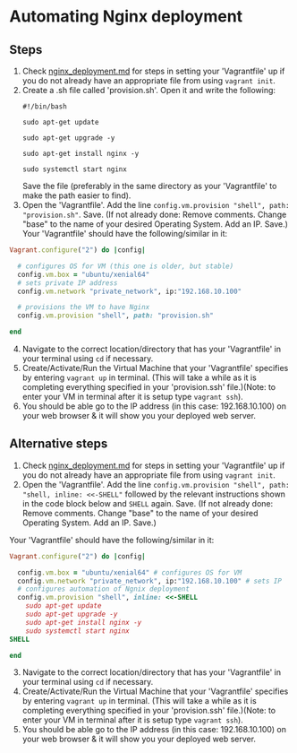 # Automating Nginx deployment

## Steps

1. Check [nginx_deployment.md](https://github.com/EstherSlabbert/tech230_vagrant_intro/blob/main/nginx_deployment.md) for steps in setting your 'Vagrantfile' up if you do not already have an appropriate file from using `vagrant init`.
2. Create a .sh file called 'provision.sh'. Open it and write the following:
    ```shell
    #!/bin/bash
    
    sudo apt-get update
    
    sudo apt-get upgrade -y
    
    sudo apt-get install nginx -y
    
    sudo systemctl start nginx
    ```
    Save the file (preferably in the same directory as your 'Vagrantfile' to make the path easier to find).
3. Open the 'Vagrantfile'. Add the line `config.vm.provision "shell", path: "provision.sh"`. Save. (If not already done: Remove comments. Change "base" to the name of your desired Operating System. Add an IP. Save.) Your 'Vagrantfile' should have the following/similar in it:
~~~ruby
Vagrant.configure("2") do |config|

  # configures OS for VM (this one is older, but stable)
  config.vm.box = "ubuntu/xenial64"
  # sets private IP address
  config.vm.network "private_network", ip:"192.168.10.100"

  # provisions the VM to have Nginx
  config.vm.provision "shell", path: "provision.sh"

end
~~~
4. Navigate to the correct location/directory that has your 'Vagrantfile' in your terminal using `cd`  if necessary.
5. Create/Activate/Run the Virtual Machine that your 'Vagrantfile' specifies by entering `vagrant up` in terminal. (This will take a while as it is completing everything specified in your 'provision.ssh' file.)(Note: to enter your VM in terminal after it is setup type `vagrant ssh`).
6. You should be able go to the IP address (in this case: 192.168.10.100) on your web browser & it will show you your deployed web server.

## Alternative steps

1. Check [nginx_deployment.md](https://github.com/EstherSlabbert/tech230_vagrant_intro/blob/main/nginx_deployment.md) for steps in setting your 'Vagrantfile' up if you do not already have an appropriate file from using `vagrant init`.
2. Open the 'Vagrantfile'. Add the line `config.vm.provision "shell", path: "shell, inline: <<-SHELL"` followed by the relevant instructions shown in the code block below and `SHELL` again. Save. (If not already done: Remove comments. Change "base" to the name of your desired Operating System. Add an IP. Save.)

Your 'Vagrantfile' should have the following/similar in it:
~~~ruby
Vagrant.configure("2") do |config|

  config.vm.box = "ubuntu/xenial64" # configures OS for VM
  config.vm.network "private_network", ip:"192.168.10.100" # sets IP
  # configures automation of Ngnix deployment
  config.vm.provision "shell", inline: <<-SHELL
    sudo apt-get update
    sudo apt-get upgrade -y
    sudo apt-get install nginx -y
    sudo systemctl start nginx
SHELL

end
~~~
3. Navigate to the correct location/directory that has your 'Vagrantfile' in your terminal using `cd` if necessary.
4. Create/Activate/Run the Virtual Machine that your 'Vagrantfile' specifies by entering `vagrant up` in terminal. (This will take a while as it is completing everything specified in your 'provision.ssh' file.)(Note: to enter your VM in terminal after it is setup type `vagrant ssh`).
5. You should be able go to the IP address (in this case: 192.168.10.100) on your web browser & it will show you your deployed web server.
